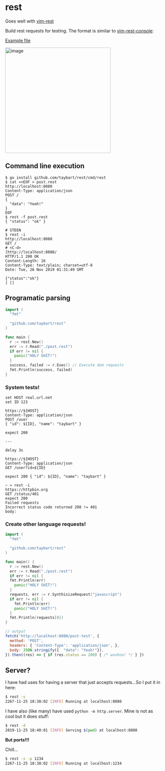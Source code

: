 # rest

Goes well with [vim-rest](https://github.com/taybart/rest-vim)

Build rest requests for testing. The format is similar to [vim-rest-console](https://github.com/diepm/vim-rest-console):

[Example file](https://raw.githubusercontent.com/taybart/rest/master/example.rest)

<img width="337" alt="image" src="https://user-images.githubusercontent.com/3513897/69688272-cda29a80-1082-11ea-92e5-d1139fb47fde.png">

## Command line execution

```shell
$ go install github.com/taybart/rest/cmd/rest
$ cat <<EOF > post.rest
http://localhost:8080
Content-Type: application/json
POST /
{
  "data": "Yeah!"
}
EOF
$ rest -f post.rest
{ "status": "ok" }

# STDIN
$ rest -i
http://localhost:8080
GET /
# <C-d>
[http://localhost:8080/
HTTP/1.1 200 OK
Content-Length: 16
Content-Type: text/plain; charset=utf-8
Date: Tue, 26 Nov 2019 01:31:49 GMT

{"status":"ok"}
] []
```

## Programatic parsing

```go
import (
  "fmt"
  
  "github.com/taybart/rest"
)

func main {
  r := rest.New()
  err := r.Read("./post.rest")
  if err != nil {
    panic("HOLY SHIT!")
  }
  success, failed := r.Exec() // Execute dem requests
  fmt.Println(success, failed)
}
```
### System tests!

```http
set HOST real.url.net
set ID 123

https://${HOST}
Content-Type: application/json
POST /user
{ "id": ${ID}, "name": "taybart" }

expect 200

---

delay 3s

https://${HOST}
Content-Type: application/json
GET /user?id=${ID}

expect 200 { "id": ${ID}, "name": "taybart" }

```

```
~ » rest -i
https://httpbin.org
GET /status/401
expect 200
Failed requests
Incorrect status code returned 200 != 401
body:
```

### Create other language requests!

```go
import (
  "fmt"

  "github.com/taybart/rest"
)

func main() {
  r := rest.New()
  err := r.Read("./post.rest")
  if err != nil {
  fmt.Println(err)
    panic("HOLY SHIT!")
  }
  requests, err := r.SynthisizeRequest("javascript")
  if err != nil {
    fmt.Println(err)
    panic("HOLY SHIT!")
  }
  fmt.Println(requests[0])
}
```
```javascript
// output
fetch('http://localhost:8080/post-test', {
  method: 'POST',
  headers: { 'Content-Type': 'application/json', },
  body: JSON.stringify({  "data": "Yeah!"}),
}).then((res) => { if (res.status == 200) { /* woohoo! */ } })
```

## Server?

I have had uses for having a server that just accepts requests...So I put it in here:

```bash
$ rest -s
2267-11-25 18:38:02 [INFO] Running at localhost:8080
```

I have also (like many) have used `python -m http.server`. Mine is not as cool but it does stuff:

```bash
$ rest -d
2019-11-25 18:40:01 [INFO] Serving $(pwd) at localhost:8080
```

**But ports!!!** 

Chill...

```bash
$ rest -s -p 1234
2267-11-25 18:38:02 [INFO] Running at localhost:1234
```
